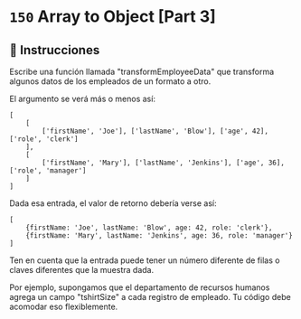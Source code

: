 # `150` Array to Object [Part 3]

## 📝 Instrucciones

Escribe una función llamada "transformEmployeeData" que transforma algunos datos de los empleados de un formato a otro.

El argumento se verá más o menos así:
```JS
[
    [
        ['firstName', 'Joe'], ['lastName', 'Blow'], ['age', 42], ['role', 'clerk']
    ],
    [
        ['firstName', 'Mary'], ['lastName', 'Jenkins'], ['age', 36], ['role', 'manager']
    ]
]
```
Dada esa entrada, el valor de retorno debería verse así:
```Js
[
    {firstName: 'Joe', lastName: 'Blow', age: 42, role: 'clerk'},
    {firstName: 'Mary', lastName: 'Jenkins', age: 36, role: 'manager'}
]
```
Ten en cuenta que la entrada puede tener un número diferente de filas o claves diferentes que la muestra dada.

Por ejemplo, supongamos que el departamento de recursos humanos agrega un campo "tshirtSize" a cada registro de empleado. Tu código debe acomodar eso flexiblemente.